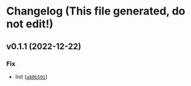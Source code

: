 # Changelog (This file generated, do not edit!)

<!--next-version-placeholder-->

## v0.1.1 (2022-12-22)
### Fix
* Init ([`a80b591`](https://github.com/wintero92/python-package-template/commit/a80b591053425eb50f03511bfb37bd874951e0df))